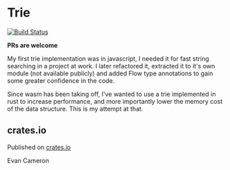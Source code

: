 # Trie

[![Build Status](https://travis-ci.com/leshow/trie-rs.svg?branch=master)](https://travis-ci.com/leshow/trie-rs)

**PRs are welcome**

My first trie implementation was in javascript, I needed it for fast string searching in a project at work. I later refactored it, extracted it to it's own module (not available publicly) and added Flow type annotations to gain some greater confidence in the code.

Since wasm has been taking off, I've wanted to use a trie implemented in rust to increase performance, and more importantly lower the memory cost of the data structure. This is my attempt at that.

## crates.io

Published on [crates.io](https://crates.io/crates/trie_map)

Evan Cameron
